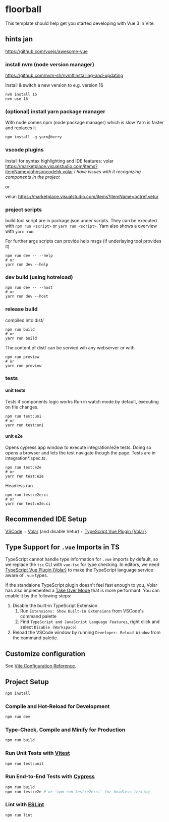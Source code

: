 # floorball

This template should help get you started developing with Vue 3 in Vite.


## hints jan

https://github.com/vuejs/awesome-vue

### install nvm (node version manager)
https://github.com/nvm-sh/nvm#installing-and-updating

Install & switch a new version to e.g. version 16
```
nvm install 16
nvm use 16
```

### (optional) install yarn package manager
With node comes npm (node package manager) which is slow
Yarn is faster and replaces it
```
npm install -g yarn@berry
```

### vscode plugins
Install for syntax highlighting and IDE features:
volar https://marketplace.visualstudio.com/items?itemName=johnsoncodehk.volar
_I have issues with it recognizing components in the project_

or 

velur: https://marketplace.visualstudio.com/items?itemName=octref.vetur

### project scripts
build tool script are in package.json under scripts. They can be executed with `npm run <script>` or `yarn run <script>`. Yarn also shows a overview with `yarn run`.

For further args scripts can provide help msgs (if underlaying tool provides it)
```
npm run dev -- --help
# or
yarn run dev --help
```

### dev build (using hotreload)
```
npm run dev -- --host
# or
yarn run dev --host
```

### release build
compiled into dist/
```
npm run build
# or
yarn run build
```

The content of dist/ can be servied wih any webserver or with
```
npm run preview
# or
yarn run preview
```


### tests

#### unit tests
Tests if components logic works
Run in watch mode by default, executing on file changes.
```
npm run test:uni
# or
yarn run test:uni
```
#### unit e2e
Opens cypress app window to execute integration/e2e tests. Doing so opens a browser and lets the test navigate though the page.
Tests are in integration\*.spec.ts.

```
npm run test:e2e
# or
yarn run test:e2e
```

Headless run 
```
npm run test:e2e:ci
# or
yarn run test:e2e:ci
```

## Recommended IDE Setup

[VSCode](https://code.visualstudio.com/) + [Volar](https://marketplace.visualstudio.com/items?itemName=johnsoncodehk.volar) (and disable Vetur) + [TypeScript Vue Plugin (Volar)](https://marketplace.visualstudio.com/items?itemName=johnsoncodehk.vscode-typescript-vue-plugin).

## Type Support for `.vue` Imports in TS

TypeScript cannot handle type information for `.vue` imports by default, so we replace the `tsc` CLI with `vue-tsc` for type checking. In editors, we need [TypeScript Vue Plugin (Volar)](https://marketplace.visualstudio.com/items?itemName=johnsoncodehk.vscode-typescript-vue-plugin) to make the TypeScript language service aware of `.vue` types.

If the standalone TypeScript plugin doesn't feel fast enough to you, Volar has also implemented a [Take Over Mode](https://github.com/johnsoncodehk/volar/discussions/471#discussioncomment-1361669) that is more performant. You can enable it by the following steps:

1. Disable the built-in TypeScript Extension
    1) Run `Extensions: Show Built-in Extensions` from VSCode's command palette
    2) Find `TypeScript and JavaScript Language Features`, right click and select `Disable (Workspace)`
2. Reload the VSCode window by running `Developer: Reload Window` from the command palette.

## Customize configuration

See [Vite Configuration Reference](https://vitejs.dev/config/).

## Project Setup

```sh
npm install
```

### Compile and Hot-Reload for Development

```sh
npm run dev
```

### Type-Check, Compile and Minify for Production

```sh
npm run build
```

### Run Unit Tests with [Vitest](https://vitest.dev/)

```sh
npm run test:unit
```

### Run End-to-End Tests with [Cypress](https://www.cypress.io/)

```sh
npm run build
npm run test:e2e # or `npm run test:e2e:ci` for headless testing
```

### Lint with [ESLint](https://eslint.org/)

```sh
npm run lint
```
